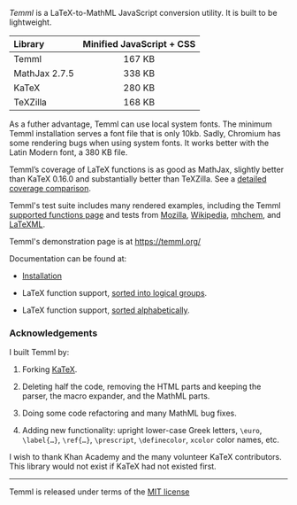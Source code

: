 *Temml* is a LaTeX-to-MathML JavaScript conversion utility. It is built to be lightweight.

| Library       | Minified JavaScript + CSS |
|:--------------|:-------------------------:|
| Temml         |         167 KB            |
| MathJax 2.7.5 |         338 KB            |
| KaTeX         |         280 KB            |
| TeXZilla      |         168 KB            |

As a futher advantage, Temml can use local system fonts. The minimum Temml installation serves a font file that is only 10kb. Sadly, Chromium has some rendering bugs when using system fonts. It
works better with the Latin Modern font, a 380 KB file.

Temml’s coverage of LaTeX functions is as good as MathJax, slightly better than KaTeX 0.16.0 and substantially better than TeXZilla. See a [detailed coverage comparison](https://temml.org/docs/en/comparison.html).

Temml's test suite includes many rendered examples, including the Temml [supported functions page](https://temml.org/docs/en/supported.html) and tests from [Mozilla](https://temml.org/tests/mozilla-tests.html), [Wikipedia](https://temml.org/tests/wiki-tests.html), [mhchem](https://temml.org/tests/mhchem-tests.html), and [LaTeXML](https://temml.org/tests/LaTeXML-tests.html).

Temml's demonstration page is at https://temml.org/

Documentation can be found at:

* [Installation](https://temml.org/docs/en/administration.html)

* LaTeX function support, [sorted into logical groups](https://temml.org/docs/en/supported.html).

* LaTeX function support, [sorted alphabetically](https://temml.org/docs/en/support_table.html).

### Acknowledgements

I built Temml by:

1. Forking [KaTeX](https://katex.org/).

2. Deleting half the code, removing the HTML parts and keeping the parser, the macro expander, and the MathML parts.

3. Doing some code refactoring and many MathML bug fixes.

4. Adding new functionality: upright lower-case Greek letters, `\euro`, `\label{…}`, `\ref{…}`, `\prescript`, `\definecolor`, `xcolor` color names, etc.

I wish to thank Khan Academy and the many volunteer KaTeX contributors. This library would not exist if KaTeX had not existed first.

---

Temml is released under terms of the [MIT license](https://mit-license.org/)
